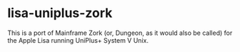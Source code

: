 # lisa-uniplus-zork
This is a port of Mainframe Zork (or, Dungeon, as it would also be called) for the Apple Lisa running UniPlus+ System V Unix.
